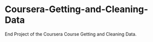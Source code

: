 # Coursera-Getting-and-Cleaning-Data
End Project of the Coursera Course Getting and Cleaning Data. 
